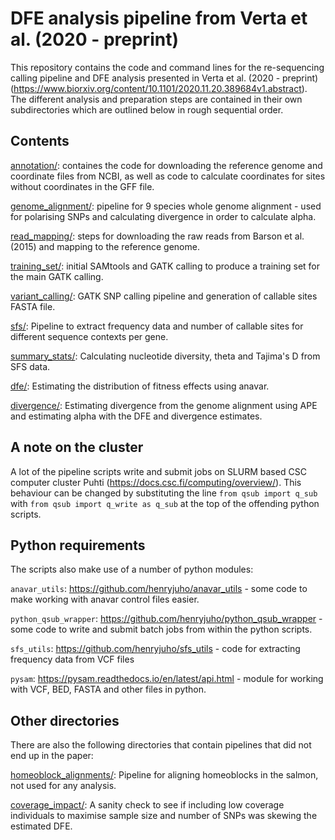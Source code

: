 # DFE analysis pipeline from Verta et al. (2020 - preprint)

This repository contains the code and command lines for the re-sequencing calling pipeline and DFE analysis presented in 
Verta et al. (2020 - preprint) (<https://www.biorxiv.org/content/10.1101/2020.11.20.389684v1.abstract>). The different 
analysis and preparation steps are contained in their own subdirectories which are outlined below in rough sequential 
order.

## Contents 

[annotation/](annotation/): containes the code for downloading the reference genome and coordinate files from NCBI, as well as code to calculate coordinates for sites without coordinates in the GFF file.

[genome_alignment/](genome_alignment/): pipeline for 9 species whole genome alignment - used for polarising SNPs and calculating divergence in order to calculate alpha.

[read_mapping/](read_mapping/): steps for downloading the raw reads from Barson et al. (2015) and mapping to the reference genome.

[training_set/](training_set/): initial SAMtools and GATK calling to produce a training set for the main GATK calling.

[variant_calling/](variant_calling/): GATK SNP calling pipeline and generation of callable sites FASTA file.

[sfs/](sfs/): Pipeline to extract frequency data and number of callable sites for different sequence contexts per gene.

[summary_stats/](summary_stats/): Calculating nucleotide diversity, theta and Tajima's D from SFS data.

[dfe/](dfe/): Estimating the distribution of fitness effects using anavar.

[divergence/](divergence/): Estimating divergence from the genome alignment using APE and estimating alpha with the DFE and divergence estimates.

## A note on the cluster

A lot of the pipeline scripts write and submit jobs on SLURM based CSC computer cluster Puhti (<https://docs.csc.fi/computing/overview/>).
This behaviour can be changed by substituting the line ```from qsub import q_sub``` with ```from qsub import q_write as q_sub``` at the top
of the offending python scripts.

## Python requirements

The scripts also make use of a number of python modules:

```anavar_utils```: <https://github.com/henryjuho/anavar_utils> - some code to make working with anavar control files easier.

```python_qsub_wrapper```: <https://github.com/henryjuho/python_qsub_wrapper> - some code to write and submit batch jobs from within the python scripts.

```sfs_utils```: <https://github.com/henryjuho/sfs_utils> - code for extracting frequency data from VCF files

```pysam```: <https://pysam.readthedocs.io/en/latest/api.html> - module for working with VCF, BED, FASTA and other files in python.

## Other directories

There are also the following directories that contain pipelines that did not end up in the paper:

[homeoblock_alignments/](homeoblock_alignments/): Pipeline for aligning homeoblocks in the salmon, not used for any analysis.

[coverage_impact/](coverage_impact/): A sanity check to see if including low coverage individuals to maximise sample size and number of SNPs was skewing the estimated DFE. 
